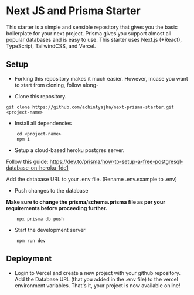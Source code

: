 # Next JS and Prisma Starter

This starter is a simple and sensible repository that gives you the basic boilerplate for your next project. Prisma gives you support almost all popular databases and is easy to use. This starter uses Next.js (+React), TypeScript, TailwindCSS, and Vercel.

## Setup

- Forking this repository makes it much easier. However, incase you want to start from cloning, follow along-

- Clone this repository.

```shell
git clone https://github.com/achintyajha/next-prisma-starter.git <project-name>
```

- Install all dependencies

```shell
    cd <project-name>
    npm i
```

- Setup a cloud-based heroku postgres server.

Follow this guide: <https://dev.to/prisma/how-to-setup-a-free-postgresql-database-on-heroku-1dc1>

Add the database URL to your .env file. (Rename .env.example to .env)

- Push changes to the database

**Make sure to change the prisma/schema.prisma file as per your requirements before proceeding further.**

```shell
    npx prisma db push
```

- Start the development server

```shell
    npm run dev
```

## Deployment

- Login to Vercel and create a new project with your github repository. Add the Database URL (that you added in the .env file) to the vercel environment variables. That's it, your project is now available online!

